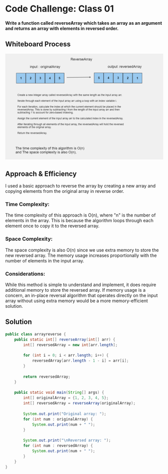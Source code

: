 # Code Challenge: Class 01
#### Write a function called reverseArray which takes an array as an argument and returns an array with elements in reversed order. 
## Whiteboard Process
![ArrayReverse Algorithm](arrayreverse.png)

## Approach & Efficiency
I used a basic approach to reverse the array by creating a new array and copying elements from the original array in reverse order.

### Time Complexity:
The time complexity of this approach is O(n), where "n" is the number of elements in the array. This is because the algorithm loops through each element once to copy it to the reversed array.

### Space Complexity:
The space complexity is also O(n) since we use extra memory to store the new reversed array. The memory usage increases proportionally with the number of elements in the input array.

### Considerations:
While this method is simple to understand and implement, it does require additional memory to store the reversed array. If memory usage is a concern, an in-place reversal algorithm that operates directly on the input array without using extra memory would be a more memory-efficient solution.

## Solution 
``` java 
public class arrayreverse {
    public static int[] reverseArray(int[] arr) {
        int[] reversedArray = new int[arr.length];
        
        for (int i = 0; i < arr.length; i++) {
            reversedArray[arr.length - 1 - i] = arr[i];
        }
        
        return reversedArray;
    }

    public static void main(String[] args) {
        int[] originalArray = {1, 2, 3, 4, 5};
        int[] reversedArray = reverseArray(originalArray);
        
        System.out.print("Original array: ");
        for (int num : originalArray) {
            System.out.print(num + " ");
        }
        
        System.out.print("\nReversed array: ");
        for (int num : reversedArray) {
            System.out.print(num + " ");
        }
    }
}
```
